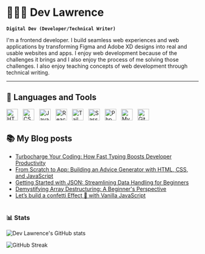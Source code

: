 # 🧑🏽‍💻 Dev Lawrence

**`Digital Dev (Developer/Technical Writer)`**

I'm a frontend developer. I build seamless web experiences and web applications by transforming Figma and Adobe XD designs into real and usable websites and apps. I enjoy web development because of the challenges it brings and I also enjoy the process of me solving those challenges. I also enjoy teaching concepts of web development through technical writing.

---

## 🧰 Languages and Tools

<img align="left" alt="HTML" width="30px" style="padding-right:10px;" src="https://cdn.jsdelivr.net/gh/devicons/devicon/icons/html5/html5-plain.svg" />
<img align="left" alt="CSS" width="30px" style="padding-right:10px;" src="https://cdn.jsdelivr.net/gh/devicons/devicon/icons/css3/css3-plain.svg" />
<img align="left" alt="JavaScript" width="30px" style="padding-right:10px;" src="https://cdn.jsdelivr.net/gh/devicons/devicon/icons/javascript/javascript-plain.svg" />
<img align="left" alt="React" width="30px" style="padding-right:10px;" src="https://cdn.jsdelivr.net/gh/devicons/devicon/icons/react/react-original.svg" />
<img align="left" alt="Tailwind" width="30px" style="padding-right:10px;" src="https://cdn.jsdelivr.net/gh/devicons/devicon/icons/tailwindcss/tailwindcss-plain.svg" />
<img align="left" alt="Sass" width="30px" style="padding-right:10px;" src="https://cdn.jsdelivr.net/gh/devicons/devicon/icons/sass/sass-original.svg" />
<img align="left" alt="Php" width="30px" style="padding-right:10px;" src="https://cdn.jsdelivr.net/gh/devicons/devicon/icons/php/php-original.svg" />
<img align="left" alt="Mysql" width="30px" style="padding-right:10px;" src="https://cdn.jsdelivr.net/gh/devicons/devicon/icons/mysql/mysql-original.svg" />
<img align="left" alt="GitHub" width="30px" style="padding-right:10px;" src="https://cdn.jsdelivr.net/gh/devicons/devicon/icons/github/github-original.svg" />
<br />

<br>

## 📚 My Blog posts

<!-- BLOG-POST-LIST:START -->
- [Turbocharge Your Coding: How Fast Typing Boosts Developer Productivity](https://devlawrence.hashnode.dev/turbocharge-your-coding-how-fast-typing-boosts-developer-productivity)
- [From Scratch to App: Building an Advice Generator with HTML, CSS, and JavaScript](https://devlawrence.hashnode.dev/from-scratch-to-app-building-an-advice-generator-with-html-css-and-javascript)
- [Getting Started with JSON: Streamlining Data Handling for Beginners](https://devlawrence.hashnode.dev/getting-started-with-json-streamlining-data-handling-for-beginners)
- [Demystifying Array Destructuring: A Beginner&#39;s Perspective](https://devlawrence.hashnode.dev/demystifying-array-destructuring-a-beginners-perspective)
- [Let’s build a confetti Effect 🎉 with Vanilla JavaScript](https://devlawrence.hashnode.dev/lets-build-a-confetti-effect-with-vanilla-javascript)
<!-- BLOG-POST-LIST:END -->

#

### 📊 Stats

![Dev Lawrence's GitHub stats](https://github-readme-stats.vercel.app/api?username=dev-lawrence&show_icons=true&theme=gruvbox)

![GitHub Streak](https://streak-stats.demolab.com?user=dev-lawrence&theme=gruvbox&border_radius=4.5)
